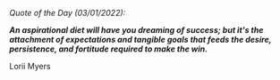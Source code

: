 *Quote of the Day (03/01/2022):*

_**An aspirational diet will have you dreaming of success; but it's the attachment of expectations and tangible goals that feeds the desire, persistence, and fortitude required to make the win.**_

Lorii Myers